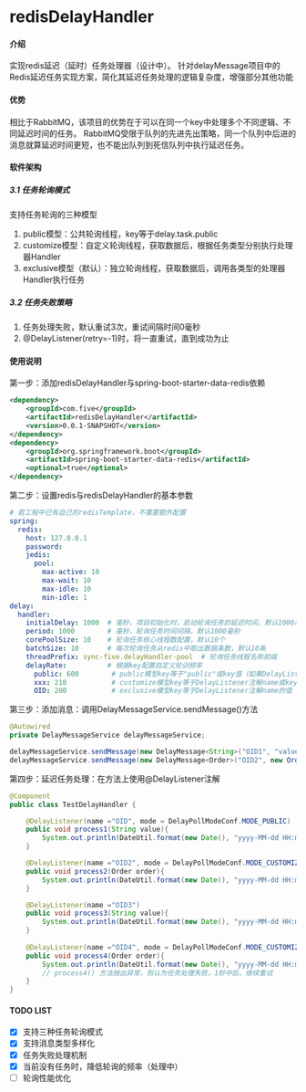 # redisDelayHandler

#### 介绍
实现redis延迟（延时）任务处理器（设计中）。
针对delayMessage项目中的Redis延迟任务实现方案，简化其延迟任务处理的逻辑复杂度，增强部分其他功能

#### 优势
相比于RabbitMQ，该项目的优势在于可以在同一个key中处理多个不同逻辑、不同延迟时间的任务。
RabbitMQ受限于队列的先进先出策略，同一个队列中后进的消息就算延迟时间更短，也不能出队列到死信队列中执行延迟任务。

#### 软件架构
##### 3.1 任务轮询模式
支持任务轮询的三种模型
1.  public模型：公共轮询线程，key等于delay.task.public
2.  customize模型：自定义轮询线程，获取数据后，根据任务类型分别执行处理器Handler
3.  exclusive模型（默认）：独立轮询线程，获取数据后，调用各类型的处理器Handler执行任务

##### 3.2 任务失败策略
1.  任务处理失败，默认重试3次，重试间隔时间0毫秒
2.  @DelayListener(retry=-1)时，将一直重试，直到成功为止

#### 使用说明

第一步：添加redisDelayHandler与spring-boot-starter-data-redis依赖
```xml
<dependency>
    <groupId>com.five</groupId>
    <artifactId>redisDelayHandler</artifactId>
    <version>0.0.1-SNAPSHOT</version>
</dependency>
<dependency>
    <groupId>org.springframework.boot</groupId>
    <artifactId>spring-boot-starter-data-redis</artifactId>
    <optional>true</optional>
</dependency>
```

第二步：设置redis与redisDelayHandler的基本参数
```yaml
# 若工程中已有自己的redisTemplate，不需要额外配置
spring:
  redis:
    host: 127.0.0.1
    password:
    jedis:
      pool:
        max-active: 10
        max-wait: 10
        max-idle: 10
        min-idle: 1
delay:
  handler:
    initialDelay: 1000  # 毫秒，项目初始化时，启动轮询任务的延迟时间，默认1000毫秒
    period: 1000        # 毫秒，轮询任务时间间隔，默认1000毫秒
    corePoolSize: 10    # 轮询任务核心线程数配置，默认10个
    batchSize: 10       # 每次轮询任务从redis中取出数据条数，默认10条
    threadPrefix: sync-five.delayHandler-pool  # 轮询任务线程名称前缀
    delayRate:          # 根据key配置自定义轮训频率
      public: 600        # public模型key等于"public"或key值（如果DelayListener注解中配置了key）
      xxx: 210           # customize模型key等于DelayListener注解name或key的值
      OID: 200           # exclusive模型key等于DelayListener注解name的值
```

第三步：添加消息：调用DelayMessageService.sendMessage()方法
```java
@Autowired
private DelayMessageService delayMessageService;

delayMessageService.sendMessage(new DelayMessage<String>("OID1", "value10001", 10));
delayMessageService.sendMessage(new DelayMessage<Order>("OID2", new Order(), 10));
```

第四步：延迟任务处理：在方法上使用@DelayListener注解
```java
@Component
public class TestDelayHandler {

    @DelayListener(name ="OID", mode = DelayPollModeConf.MODE_PUBLIC)
    public void process1(String value){
        System.out.println(DateUtil.format(new Date(), "yyyy-MM-dd HH:mm:ss")+"-------->任务处理成功！ com.five.delay.temp.TestDelayHandler.process1   ==== " + value);
    }

    @DelayListener(name ="OID2", mode = DelayPollModeConf.MODE_CUSTOMIZE, task = "task.name")
    public void process2(Order order){
        System.out.println(DateUtil.format(new Date(), "yyyy-MM-dd HH:mm:ss")+"-------->任务处理成功！ com.five.delay.temp.TestDelayHandler.process2   ==== " + order);
    }

    @DelayListener(name ="OID3")
    public void process3(String value){
        System.out.println(DateUtil.format(new Date(), "yyyy-MM-dd HH:mm:ss")+"-------->任务处理成功！ com.five.delay.temp.TestDelayHandler.process3   ==== " + value);
    }
    
    @DelayListener(name ="OID4", mode = DelayPollModeConf.MODE_CUSTOMIZE, task = "task.name", retry = 1, retryDelay = 1000)
    public void process4(Order order){
        System.out.println(DateUtil.format(new Date(), "yyyy-MM-dd HH:mm:ss")+"-------->任务处理成功！ com.five.delay.temp.TestDelayHandler.process4   ==== " + order);
        // process4() 方法抛出异常，则认为任务处理失败，1秒中后，继续重试
    }
}
```

#### TODO LIST
* [x] 支持三种任务轮询模式
* [x] 支持消息类型多样化
* [x] 任务失败处理机制
* [x] 当前没有任务时，降低轮询的频率（处理中）
* [ ] 轮询性能优化